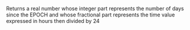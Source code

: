 Returns a real number whose integer part represents the number of days since the EPOCH and whose fractional part represents the time value expressed in hours then divided by 24